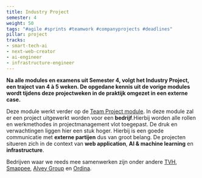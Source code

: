 ```yaml
---
title: Industry Project
semester: 4
weight: 50
tags: "#agile #sprints #teamwork #companyprojects #deadlines"
pillar: project
tracks:
- smart-tech-ai
- next-web-creator
- ai-engineer
- infrastructure-engineer
---
```


**Na alle modules en examens uit Semester 4, volgt het Industry&nbsp;Project, een traject van 4 à 5 weken. De opgedane kennis uit de vorige modules wordt tijdens deze projectweken in de praktijk omgezet in een externe case.**

Deze module werkt verder op de <a href="/programma/project-2/">Team Project module</a>. In deze module zal er een project uitgewerkt worden voor een **bedrijf**.Hierbij worden alle rollen en werkmethodes in projectmanagement vlot toegepast. De druk en verwachtingen liggen hier een stuk hoger. Hierbij is een goede communicatie met **externe partijen** dus van groot belang. De projecten situeren zich in de context van **web application**, **AI & machine learning** en **infrastructure**.

Bedrijven waar we reeds mee samenwerken zijn onder andere <a href="https://www.tvh.com/benl/nl" target="_blank" rel="noopener">TVH</a>, <a href="https://www.smappee.com/be_nl/home" target="_blank" rel="noopener">Smappee</a>, <a href="http://www.alvey.be" target="_blank" rel="noopener">Alvey Group</a> en <a href="https://www.ordina.be/" target="_blank" rel="noopener">Ordina</a>.
